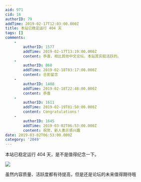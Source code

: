 ```yaml
---
aid: 971
cid: 16
authorID: 79
addTime: 2019-02-17T12:03:00.000Z
title: 本站已稳定运行 404 天
tags: []
comments:
    -
        authorID: 1577
        addTime: 2019-02-17T13:19:00.000Z
        content: 恭喜，相比其他中文论坛，本站其实挺活跃的。
    -
        authorID: 860
        addTime: 2019-02-18T03:17:00.000Z
        content: 合影留念
    -
        authorID: 1408
        addTime: 2019-02-18T22:48:00.000Z
        content: 恭喜
    -
        authorID: 1611
        addTime: 2019-02-19T01:50:00.000Z
        content: Congratulations！
    -
        authorID: 1645
        addTime: 2019-03-02T06:53:00.000Z
        content: 祝贺，新人表示感兴趣
date: 2019-03-02T06:53:00.000Z
category: '2049'
---
```


本站已稳定运行 404 天，是不是值得纪念一下。

![](https://i.loli.net/2019/02/17/5c694d3553cbf.png)

虽然内容质量、活跃度都有待提高，但是还是论坛的未来值得期待哦
